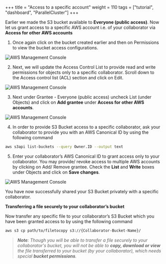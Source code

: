 +++
title = "Access to a specific account"
weight = 110
tags = ["tutorial", "dashboard", "ParallelCluster"]
+++

Earlier we made the S3 bucket available to **Everyone (public access)**. Now let us grant access to a specific AWS account i.e. of your collaborator via **Access for other AWS accounts**

1.	Once again click on the bucket created earlier and then on Permissions to view the bucket access configurations. 

![AWS Management Console](/images/hpc-aws-parallelcluster-workshop/S3/S3BucketPermissionsObjectPrivate1.png)

2.	Next, we will update the Access Control List to provide read and write permissions for objects only to a specific collaborator. Scroll down to the Access control list (ACL) section and click on Edit.  

![AWS Management Console](/images/hpc-aws-parallelcluster-workshop/S3/S3BucketPermissionsObjectPrivate2.png)

3.	Next under Grantee - Everyone (public access) uncheck List (under Objects) and click on **Add grantee** under **Access for other AWS accounts**.  

![AWS Management Console](/images/hpc-aws-parallelcluster-workshop/S3/S3BucketPermissionsObjectPrivate3.png)

4.	In order to provide S3 Bucket access to a specific collaborator, ask your collaborator to provide you with an AWS Canonical ID by using the following command  

```bash
aws s3api list-buckets --query Owner.ID --output text
```

5.	Enter your collaborator’s AWS Canonical ID to grant access only to your collaborator. You may provide/ revoke access to multiple AWS accounts by clicking on Add/ Remove grantee. Check the **List** and **Write** boxes under Objects and click on **Save changes**.  

![AWS Management Console](/images/hpc-aws-parallelcluster-workshop/S3/S3BucketPermissionsObjectPrivate4.png)

You have now successfully shared your S3 Bucket privately with a specific collaborator.

    
   
**Transferring a file securely to your collaborator’s bucket**

Now transfer any specific file to your collaborator’s S3 Bucket which you have been granted access to by using the following command

```bash
aws s3 cp path/to/filetocopy s3://{Collaborator-Bucket-Name}/
```

>_**Note**: Though you will be able to transfer a file securely to your collaborator's bucket, you will not be able to **copy, download or view** the file transferred to your bucket (by your collaborator), which needs special **bucket permissions**._
